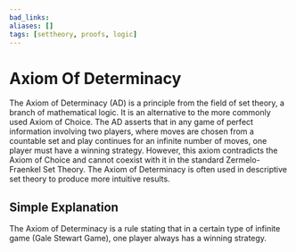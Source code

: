 ```yaml
---
bad_links: 
aliases: []
tags: [settheory, proofs, logic]
---
```

# Axiom Of Determinacy

The Axiom of Determinacy (AD) is a principle from the field of set theory, a branch of mathematical logic. It is an alternative to the more commonly used Axiom of Choice. The AD asserts that in any game of perfect information involving two players, where moves are chosen from a countable set and play continues for an infinite number of moves, one player must have a winning strategy. However, this axiom contradicts the Axiom of Choice and cannot coexist with it in the standard Zermelo-Fraenkel Set Theory. The Axiom of Determinacy is often used in descriptive set theory to produce more intuitive results.

## Simple Explanation

The Axiom of Determinacy is a rule stating that in a certain type of infinite game (Gale Stewart Game), one player always has a winning strategy.